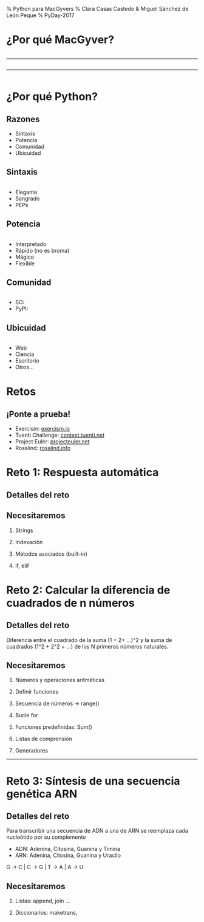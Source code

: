 % Python para MacGyvers
% Clara Casas Castedo & Miguel Sánchez de León Peque
% PyDay-2017

¿Por qué MacGyver?
==================

![]()

---

![]()

---

![]()


¿Por qué Python?
================

## Razones

- Sintaxis
- Potencia
- Comunidad
- Ubicuidad

## Sintaxis

![]()

- Elegante
- Sangrado
- PEPs

## Potencia

![]()

- Interpretado
- Rápido (no es broma)
- Mágico
- Flexible

## Comunidad

![]()

- SO: 
- PyPI:

## Ubicuidad

![]()

- Web
- Ciencia
- Escritorio
- Otros...


Retos
=====

## ¡Ponte a prueba!
- Exercism: [exercism.io](http://exercism.io/)
- Tuenti Challenge: [contest.tuenti.net](https://contest.tuenti.net/)
- Project Euler: [projecteuler.net](https://projecteuler.net/)
- Rosalind: [rosalind.info](http://rosalind.info/)

# Reto 1: Respuesta automática

## Detalles del reto

## Necesitaremos

1. Strings

2. Indexación

3. Métodos asociados (built-in)

4. if, elif


# Reto 2: Calcular la diferencia de cuadrados de n números

## Detalles del reto

Diferencia entre el cuadrado de la suma (1 + 2+ ...)^2 y la suma de cuadrados (1^2 + 2^2 + ...) de los N primeros números naturales.

## Necesitaremos

1. Números y operaciones aritméticas

2. Definir funciones

3. Secuencia de números -> range()

4. Bucle for

5. Funciones predefinidas: Sum()

6. Listas de comprensión 

7. Generadores

--- 

# Reto 3: Síntesis de una secuencia genética ARN

## Detalles del reto

Para transcribir una secuencia de ADN a una de ARN se reemplaza cada nucleótido por su complemento

- ADN: Adenina, Citosina, Guanina y Timina
- ARN: Adenina, Citosina, Guanina y Uracilo 

 G -> C | C -> G | T -> A | A -> U

## Necesitaremos

1. Listas: append, join ...

2. Diccionarios: maketrans, 


